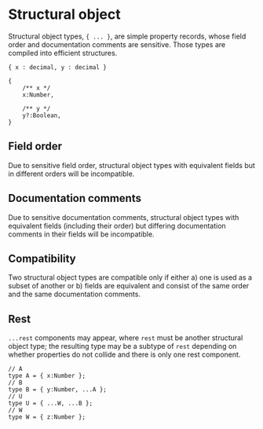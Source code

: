 # Structural object

Structural object types, `{ ... }`, are simple property records, whose field order and documentation comments are sensitive. Those types are compiled into efficient structures.

```
{ x : decimal, y : decimal }

{
    /** x */
    x:Number,

    /** y */
    y?:Boolean,
}
```

## Field order

Due to sensitive field order, structural object types with equivalent fields but in different orders will be incompatible.

## Documentation comments

Due to sensitive documentation comments, structural object types with equivalent fields (including their order) but differing documentation comments in their fields will be incompatible.

## Compatibility

Two structural object types are compatible only if either a\) one is used as a subset of another or b\) fields are equivalent and consist of the same order and the same documentation comments.

## Rest

`...rest` components may appear, where `rest` must be another structural object type; the resulting type may be a subtype of `rest` depending on whether properties do not collide and there is only one rest component.

```
// A
type A = { x:Number };
// B
type B = { y:Number, ...A };
// U
type U = { ...W, ...B };
// W
type W = { z:Number };
```